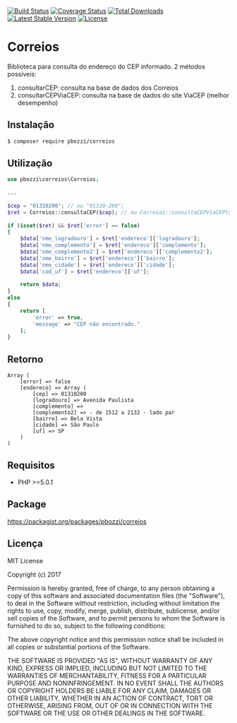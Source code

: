 [![Build Status](https://travis-ci.org/pbozzi/correios.svg?branch=master)](https://travis-ci.org/pbozzi/correios)
[![Coverage Status](https://coveralls.io/repos/github/pbozzi/correios/badge.svg?branch=master)](https://coveralls.io/github/pbozzi/correios?branch=master)
[![Total Downloads](https://poser.pugx.org/pbozzi/correios/downloads)](https://packagist.org/packages/pbozzi/correios)
[![Latest Stable Version](https://poser.pugx.org/pbozzi/correios/v/stable)](https://packagist.org/packages/pbozzi/correios)
[![License](https://poser.pugx.org/pbozzi/correios/license)](https://packagist.org/packages/pbozzi/correios)

# Correios

Biblioteca para consulta do endereço do CEP informado. 2 métodos possíveis:
1. consultarCEP: consulta na base de dados dos Correios 
1. consultarCEPViaCEP: consulta na base de dados do site ViaCEP (melhor desempenho)

## Instalação

```sh
$ composer require pbozzi/correios

```

## Utilização

```php
use pbozzi\correios\Correios;
 
...
 
$cep = "01310200"; // ou "01310-200";
$ret = Correios::consultaCEP($cep); // ou Correios::consultaCEPViaCEP($cep) 
 
if (isset($ret) && $ret['error'] == false)
{
    $data['nme_logradouro'] = $ret['endereco']['logradouro'];
    $data['nme_complemento'] = $ret['endereco']['complemento'];
    $data['nme_complemento2'] = $ret['endereco']['complemento2'];
    $data['nme_bairro'] = $ret['endereco']['bairro'];
    $data['nme_cidade'] = $ret['endereco']['cidade'];
    $data['cod_uf'] = $ret['endereco']['uf'];
 
    return $data;
}
else
{
    return [
        'error' => true,
        'message' => "CEP não encontrado."
    ];
}
```

## Retorno

```
Array ( 
    [error] => false
    [endereco] => Array ( 
        [cep] => 01310200 
        [logradouro] => Avenida Paulista 
        [complemento] => 
        [complemento2] => - de 1512 a 2132 - lado par 
        [bairro] => Bela Vista 
        [cidade] => São Paulo 
        [uf] => SP 
    ) 
)
```

## Requisitos

- PHP >=5.0.1

## Package

https://packagist.org/packages/pbozzi/correios

## Licença

MIT License

Copyright (c) 2017 

Permission is hereby granted, free of charge, to any person obtaining a copy
of this software and associated documentation files (the "Software"), to deal
in the Software without restriction, including without limitation the rights
to use, copy, modify, merge, publish, distribute, sublicense, and/or sell
copies of the Software, and to permit persons to whom the Software is
furnished to do so, subject to the following conditions:

The above copyright notice and this permission notice shall be included in all
copies or substantial portions of the Software.

THE SOFTWARE IS PROVIDED "AS IS", WITHOUT WARRANTY OF ANY KIND, EXPRESS OR
IMPLIED, INCLUDING BUT NOT LIMITED TO THE WARRANTIES OF MERCHANTABILITY,
FITNESS FOR A PARTICULAR PURPOSE AND NONINFRINGEMENT. IN NO EVENT SHALL THE
AUTHORS OR COPYRIGHT HOLDERS BE LIABLE FOR ANY CLAIM, DAMAGES OR OTHER
LIABILITY, WHETHER IN AN ACTION OF CONTRACT, TORT OR OTHERWISE, ARISING FROM,
OUT OF OR IN CONNECTION WITH THE SOFTWARE OR THE USE OR OTHER DEALINGS IN THE
SOFTWARE.
